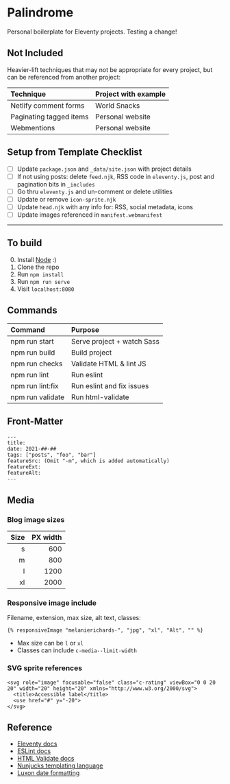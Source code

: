 # Palindrome

Personal boilerplate for Eleventy projects. Testing a change!

## Not Included

Heavier-lift techniques that may not be appropriate for every project, but can be referenced from another project:

| Technique                  | Project with example         |
| :------------------------- | :--------------------------- |
| Netlify comment forms      | World Snacks                 |
| Paginating tagged items    | Personal website             |
| Webmentions                | Personal website             |

## Setup from Template Checklist

* [ ] Update `package.json` and `_data/site.json` with project details
* [ ] If not using posts: delete `feed.njk`, RSS code in `eleventy.js`, post and pagination bits in `_includes`
* [ ] Go thru `eleventy.js` and un-comment or delete utilities
* [ ] Update or remove `icon-sprite.njk`
* [ ] Update `head.njk` with any info for: RSS, social metadata, icons
* [ ] Update images referenced in `manifest.webmanifest`

-------------------------------------------------------------

## To build

0. Install [Node](https://nodejs.org/) :)
1. Clone the repo
2. Run `npm install`
3. Run `npm run serve`
4. Visit `localhost:8080`

## Commands

| Command                    | Purpose                      |
| :------------------------- | :--------------------------- |
| npm run start              | Serve project + watch Sass   |
| npm run build              | Build project                |
| npm run checks             | Validate HTML & lint JS      |
| npm run lint               | Run eslint                   |
| npm run lint:fix           | Run eslint and fix issues    |
| npm run validate           | Run html-validate            |

## Front-Matter

```
---
title: 
date: 2021-##-##
tags: ["posts", "foo", "bar"]
featureSrc: (Omit "-m", which is added automatically)
featureExt: 
featureAlt: 
---
```

## Media

### Blog image sizes

| Size | PX width |
| ---: | -------: |
| s    | 600      |
| m    | 800      |
| l    | 1200     |
| xl   | 2000     |

### Responsive image include

Filename, extension, max size, alt text, classes:

```
{% responsiveImage "melanierichards-", "jpg", "xl", "Alt", "" %}
```

* Max size can be `l` or `xl`
* Classes can include `c-media--limit-width`

### SVG sprite references

```
<svg role="image" focusable="false" class="c-rating" viewBox="0 0 20 20" width="20" height="20" xmlns="http://www.w3.org/2000/svg">
  <title>Accessible label</title>
  <use href="#" y="-20">
</svg>
```

## Reference

* [Eleventy docs](https://www.11ty.dev/docs/)
* [ESLint docs](https://eslint.org/)
* [HTML Validate docs](https://html-validate.org/)
* [Nunjucks templating language](https://mozilla.github.io/nunjucks/templating.html)
* [Luxon date formatting](https://moment.github.io/luxon/docs/manual/formatting.html)
